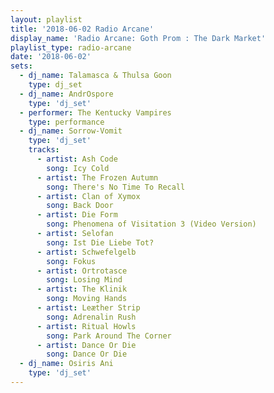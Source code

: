 ```yaml
---
layout: playlist
title: '2018-06-02 Radio Arcane'
display_name: 'Radio Arcane: Goth Prom : The Dark Market'
playlist_type: radio-arcane
date: '2018-06-02'
sets:
  - dj_name: Talamasca & Thulsa Goon
    type: dj_set
  - dj_name: AndrOspore
    type: 'dj_set'
  - performer: The Kentucky Vampires
    type: performance
  - dj_name: Sorrow-Vomit
    type: 'dj_set'
    tracks:
      - artist: Ash Code
        song: Icy Cold
      - artist: The Frozen Autumn
        song: There's No Time To Recall
      - artist: Clan of Xymox
        song: Back Door
      - artist: Die Form
        song: Phenomena of Visitation 3 (Video Version)
      - artist: Selofan
        song: Ist Die Liebe Tot?
      - artist: Schwefelgelb
        song: Fokus
      - artist: Ortrotasce
        song: Losing Mind
      - artist: The Klinik
        song: Moving Hands
      - artist: Leæther Strip
        song: Adrenalin Rush
      - artist: Ritual Howls
        song: Park Around The Corner
      - artist: Dance Or Die
        song: Dance Or Die
  - dj_name: Osiris Ani
    type: 'dj_set'
---
```

